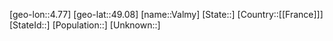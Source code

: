 ﻿---
location: [49.08,4.77]
mapzoom: [7,12] 
mapmarker: city 
type: City
tags:
- geo/City


SpocWebEntityId: 35191
isDeleted: false
confidential: public

---
[geo-lon::4.77]
[geo-lat::49.08]
[name::Valmy]
[State::]
[Country::[[France]]]
[StateId::]
[Population::]
[Unknown::]

